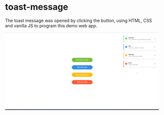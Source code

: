 # toast-message

The toast message was opened by clicking the button, using HTML, CSS and vanilla JS to program this demo web app.

![toast demo](./screenshot.png)
